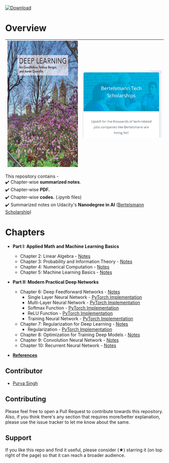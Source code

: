 [![Download](https://img.shields.io/badge/download-book-brightgreen.svg)](https://github.com/purvasingh96/Deep-learning-with-neural-networks/raw/master/Deep-Learning-Book.pdf)
# Overview

| <img src="./deep-learning-book-goodfellow-cover.jpg" width="350" height="400"> | <img src="./bertelsmann.png"> |
|-------------------------------------------------------------------|-------------------------------|

This repository contains -<br>
:heavy_check_mark: Chapter-wise **summarized notes**.<br>
:heavy_check_mark: Chapter-wise **PDF.**<br>
:heavy_check_mark: Chapter-wise **codes.** (.ipynb files)<br>
:heavy_check_mark: Summarized notes on Udacity's **Nanodegree in AI** ([Bertelsmann Scholarship](https://www.udacity.com/bertelsmann-tech-scholarships))<br>

# Chapters
- **Part I: Applied Math and Machine Learning Basics** 
  - Chapter 2: Linear Algebra - [Notes](https://github.com/purvasingh96/Deep-learning-with-neural-networks/blob/master/Notes/Ch_1_Linear_algebra/Readme.md)
  - Chapter 3: Probability and Information Theory - [Notes](https://github.com/purvasingh96/Deep-learning-with-neural-networks/blob/master/Notes/Ch_2_Probability_and_Information_Theorey/Readme.md)
  - Chapter 4: Numerical Computation - [Notes](https://github.com/purvasingh96/Deep-learning-with-neural-networks/blob/master/Notes/Ch_3_Numerical_Computation/ReadMe.md)
  - Chapter 5: Machine Learning Basics - [Notes](https://github.com/purvasingh96/Deep-learning-with-neural-networks/blob/master/Notes/Ch_4_Machine_Learning_Basics/ReadMe.md)
  
- **Part II: Modern Practical Deep Networks**
  - Chapter 6: Deep Feedforward Networks - [Notes](https://github.com/purvasingh96/Deep-learning-with-neural-networks/blob/master/Notes/Ch_5_Deep_Forward_Networks/ReadMe.md)<br>
    - Single Layer Neural Network - [PyTorch Implementation](https://github.com/purvasingh96/Deep-learning-with-neural-networks/blob/master/Deep-learning-with-pytorch/1.%20Intro%20to%20PyTorch/02.single_layer_neural_network.ipynb)    
    - Multi-Layer Neural Network - [PyTorch Implementation](https://github.com/purvasingh96/Deep-learning-with-neural-networks/blob/master/Deep-learning-with-pytorch/1.%20Intro%20to%20PyTorch/03.mutilayer_neural_network.ipynb)    
    - Softmax Function - [PyTorch Implementation](https://github.com/purvasingh96/Deep-learning-with-neural-networks/blob/master/Deep-learning-with-pytorch/1.%20Intro%20to%20PyTorch/04.implementing_softmax.ipynb)    
    - ReLU Function - [PyTorch Implementation](https://github.com/purvasingh96/Deep-learning-with-neural-networks/blob/master/Deep-learning-with-pytorch/1.%20Intro%20to%20PyTorch/05.ReLU_using_pytorch.ipynb)    
    - Training Neural Network - [PyTorch Implementation](https://github.com/purvasingh96/Deep-learning-with-neural-networks/blob/master/Deep-learning-with-pytorch/1.%20Intro%20to%20PyTorch/06.training_neural_network_via_pytorch.ipynb)<br>    
  - Chapter 7: Regularization for Deep Learning - [Notes](https://github.com/purvasingh96/Deep-learning-with-neural-networks/blob/master/Notes/Ch_6_Regularization_for_Deep_Learning/Readme.md)
    - Regularization - [PyTorch Implementation](https://github.com/purvasingh96/Deep-learning-with-neural-networks/blob/master/Deep-learning-with-pytorch/1.%20Intro%20to%20PyTorch/08.%20Regularization_using_pytorch.ipynb)
  - Chapter 8: Optimization for Training Deep Models - [Notes](https://github.com/purvasingh96/Deep-learning-with-neural-networks/blob/master/Notes/Ch_7_Optimization_for_training_deep_models/Readme.md)
  - Chapter 9: Convolution Neural Network - [Notes](https://github.com/purvasingh96/Deep-learning-with-neural-networks/blob/master/Notes/Ch_8_Convolutional_Neural_Networks/Readme.md)  
  - Chapter 10: Recurrent Neural Network - [Notes](https://github.com/purvasingh96/Deep-learning-with-neural-networks/blob/master/Notes/Ch_9_Recurrent_Neural_Networks/Readme.md)
  
- **[References](https://github.com/purvasingh96/Deep-learning-with-neural-networks/blob/master/References.md)**


## Contributor
- [Purva Singh](https://github.com/purvasingh96)

## Contributing

Please feel free to open a Pull Request to contribute towards this repository. Also, if you think there's any section that requires more/better explanation, please use the issue tracker to let me know about the same.

## Support 

If you like this repo and find it useful, please consider (★) starring it (on top right of the page) so that it can reach a broader audience.
